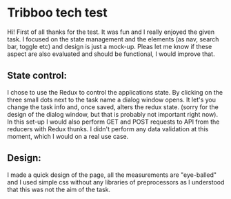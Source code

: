 # Tribboo tech test

Hi! First of all thanks for the test. It was fun and I really enjoyed the given task. I focused on the state management and the elements (as nav, search bar, toggle etc) and design is just a mock-up. Pleas let me know if these aspect are also evaluated and should be functional, I would improve that.

## State control:

I chose to use the Redux to control the applications state.
By clicking on the three small dots next to the task name a dialog window opens. It let's you change the task info and, once saved, alters the redux state. (sorry for the design of the dialog window, but that is probably not important right now).
In this set-up I would also perform GET and POST requests to API from the reducers with Redux thunks. I didn't perform any data validation at this moment, which I would on a real use case.

## Design:

I made a quick design of the page, all the measurements are "eye-balled" and I used simple css without any libraries of preprocessors as I understood that this was not the aim of the task.
